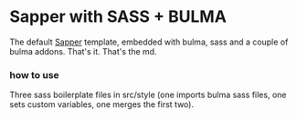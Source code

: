 # Sapper with SASS + BULMA

The default [Sapper](https://github.com/sveltejs/sapper) template, embedded with bulma, sass and a couple of bulma addons.
That's it.
That's the md.

### how to use
Three sass boilerplate files in src/style (one imports bulma sass files, one sets custom variables, one merges the first two).